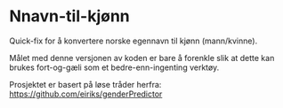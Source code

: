 # Nnavn-til-kjønn
Quick-fix for å konvertere norske egennavn til kjønn (mann/kvinne).


Målet med denne versjonen av koden er bare å forenkle slik at dette kan brukes fort-og-gæli som et bedre-enn-ingenting verktøy.


Prosjektet er basert på løse tråder herfra: https://github.com/eiriks/genderPredictor
